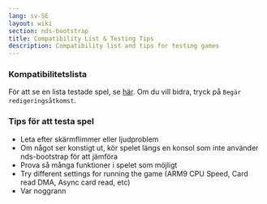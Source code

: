 ```yaml
---
lang: sv-SE
layout: wiki
section: nds-bootstrap
title: Compatibility List & Testing Tips
description: Compatibility list and tips for testing games
---
```


### Kompatibilitetslista
För att se en lista testade spel, se [här](https://docs.google.com/spreadsheets/d/1LRTkXOUXraTMjg1eedz_f7b5jiuyMv2x6e_jY_nyHSc/). Om du vill bidra, tryck på `Begär redigeringsåtkomst`.

### Tips för att testa spel
- Leta efter skärmflimmer eller ljudproblem
- Om något ser konstigt ut, kör spelet längs en konsol som inte använder nds-bootstrap för att jämföra
- Prova så många funktioner i spelet som möjligt
- Try different settings for running the game (ARM9 CPU Speed, Card read DMA, Async card read, etc)
- Var noggrann
